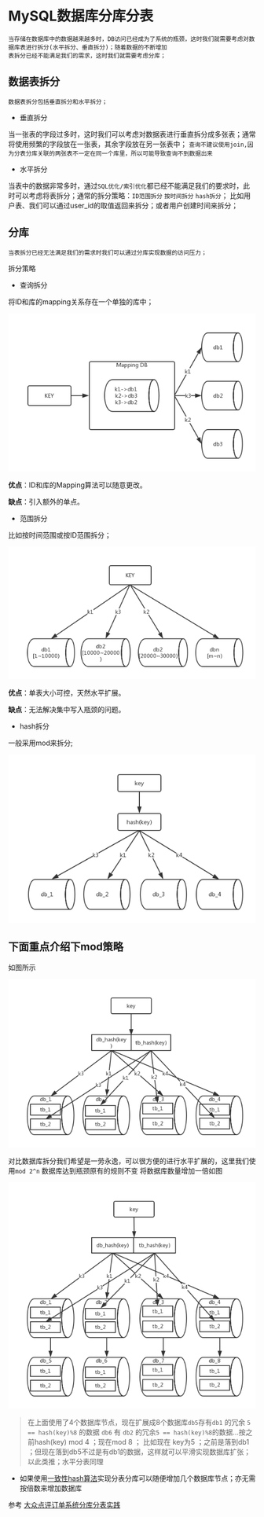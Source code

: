 # MySQL数据库分库分表
    当存储在数据库中的数据越来越多时，DB访问已经成为了系统的瓶颈，这时我们就需要考虑对数据库表进行拆分(水平拆分、垂直拆分)；随着数据的不断增加
    表拆分已经不能满足我们的需求，这时我们就需要考虑分库；
    
## 数据表拆分
    数据表拆分包括垂直拆分和水平拆分；
    
- 垂直拆分

当一张表的字段过多时，这时我们可以考虑对数据表进行垂直拆分成多张表；通常将使用频繁的字段放在一张表，其余字段放在另一张表中； 
`查询不建议使用join,因为分表分库关联的两张表不一定在同一个库里，所以可能导致查询不到数据出来`

- 水平拆分

当表中的数据非常多时，通过`SQL优化/索引优化`都已经不能满足我们的要求时，此时可以考虑将表拆分；通常的拆分策略：`ID范围拆分` `按时间拆分` `hash拆分`；
比如用户表、我们可以通过user_id的取值返回来拆分；或者用户创建时间来拆分；

## 分库
    当表拆分已经无法满足我们的需求时我们可以通过分库实现数据的访问压力；
    
    
拆分策略
- 查询拆分
        
将ID和库的mapping关系存在一个单独的库中；
        
![](https://github.com/werwolfGu/JHodgepodge/blob/master/web/src/main/webapp/picture/db_1.png)

**优点**：ID和库的Mapping算法可以随意更改。

**缺点**：引入额外的单点。
    
- 范围拆分
    
比如按时间范围或按ID范围拆分；
        
![](https://github.com/werwolfGu/JHodgepodge/blob/master/web/src/main/webapp/picture/db_2.png)

**优点**：单表大小可控，天然水平扩展。

**缺点**：无法解决集中写入瓶颈的问题。
        
- hash拆分       
     
一般采用mod来拆分;

![](https://github.com/werwolfGu/JHodgepodge/blob/master/web/src/main/webapp/picture/db_3.png)
        
## 下面重点介绍下mod策略

如图所示

![](https://github.com/werwolfGu/JHodgepodge/blob/master/web/src/main/webapp/picture/db_4.png)    

对比数据库拆分我们希望是一劳永逸，可以很方便的进行水平扩展的，这里我们使用`mod 2^n` 
数据库达到瓶颈原有的规则不变 将数据库数量增加一倍如图

![](https://github.com/werwolfGu/JHodgepodge/blob/master/web/src/main/webapp/picture/db_5.png) 

>在上面使用了4个数据库节点，现在扩展成8个数据库`db5`存有`db1` 的冗余 `5 == hash(key)%8` 的数据 `db6` 有 `db2` 的冗余`5 == hash(key)%8`的数据...按之前hash(key) mod 4 ；现在mod 8 ；
比如现在 key为5 ；之前是落到db1 ；但现在落到db5不过是有db1的数据，这样就可以平滑实现数据库扩张；以此类推；水平分表同理

- 如果使用[一致性hash算法](https://github.com/werwolfGu/JHodgepodge/blob/master/MD/consistent_hash.md)实现分表分库可以随便增加几个数据库节点；亦无需按倍数来增加数据库

参考 [大众点评订单系统分库分表实践](https://tech.meituan.com/dianping_order_db_sharding.html)
